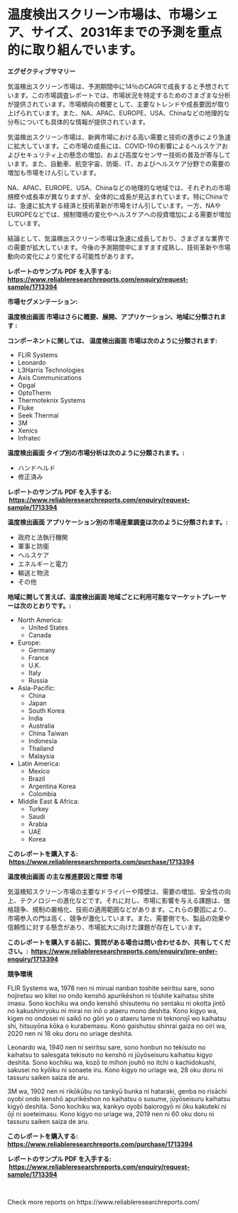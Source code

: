 <p><h1>温度検出スクリーン市場は、市場シェア、サイズ、2031年までの予測を重点的に取り組んでいます。</h1></p><p><strong>エグゼクティブサマリー</strong></p>
<p><p>気温検出スクリーン市場は、予測期間中に14％のCAGRで成長すると予想されています。この市場調査レポートでは、市場状況を特定するためのさまざまな分析が提供されています。市場傾向の概要として、主要なトレンドや成長要因が取り上げられています。また、NA、APAC、EUROPE、USA、Chinaなどの地理的な分布についても具体的な情報が提供されています。</p><p>気温検出スクリーン市場は、新興市場における高い需要と技術の進歩により急速に拡大しています。この市場の成長には、COVID-19の影響によるヘルスケアおよびセキュリティ上の懸念の増加、および高度なセンサー技術の普及が寄与しています。また、自動車、航空宇宙、防衛、IT、およびヘルスケア分野での需要の増加も市場をけん引しています。</p><p>NA、APAC、EUROPE、USA、Chinaなどの地理的な地域では、それぞれの市場規模や成長率が異なりますが、全体的に成長が見込まれています。特にChinaでは、急速に拡大する経済と技術革新が市場をけん引しています。一方、NAやEUROPEなどでは、規制環境の変化やヘルスケアへの投資増加による需要が増加しています。</p><p>結論として、気温検出スクリーン市場は急速に成長しており、さまざまな業界での需要が拡大しています。今後の予測期間中にますます成熟し、技術革新や市場動向の変化により変化する可能性があります。</p></p>
<p><strong>レポートのサンプル PDF を入手する: <a href="https://www.reliableresearchreports.com/enquiry/request-sample/1713394">https://www.reliableresearchreports.com/enquiry/request-sample/1713394</a></strong></p>
<p><strong>市場セグメンテーション:</strong></p>
<p><strong> 温度検出画面 市場はさらに概要、展開、アプリケーション、地域に分類されます :</strong></p>
<p><strong>コンポーネントに関しては、 温度検出画面 市場は次のように分類されます: &nbsp;</strong></p>
<p><ul><li>FLIR Systems</li><li>Leonardo</li><li>L3Harris Technologies</li><li>Axis Communications</li><li>Opgal</li><li>OptoTherm</li><li>Thermoteknix Systems</li><li>Fluke</li><li>Seek Thermal</li><li>3M</li><li>Xenics</li><li>Infratec</li></ul></p>
<p><strong> 温度検出画面 タイプ別の市場分析は次のように分類されます。:</strong></p>
<p><ul><li>ハンドヘルド</li><li>修正済み</li></ul></p>
<p><strong>レポートのサンプル PDF を入手する: &nbsp;<a href="https://www.reliableresearchreports.com/enquiry/request-sample/1713394">https://www.reliableresearchreports.com/enquiry/request-sample/1713394</a></strong></p>
<p><strong> 温度検出画面 アプリケーション別の市場産業調査は次のように分類されます。:</strong></p>
<p><ul><li>政府と法執行機関</li><li>軍事と防衛</li><li>ヘルスケア</li><li>エネルギーと電力</li><li>輸送と物流</li><li>その他</li></ul></p>
<p><strong>地域に関して言えば、温度検出画面 地域ごとに利用可能なマーケットプレーヤーは次のとおりです。:</strong></p>
<p><ul>
    <li>
        North America:
        <ul>
            <li>United States</li>
            <li>Canada</li>
        </ul>
    </li>
    <li>
        Europe:
        <ul>
            <li>Germany</li>
            <li>France</li>
            <li>U.K.</li>
            <li>Italy</li>
            <li>Russia</li>
        </ul>
    </li>
    <li>
        Asia-Pacific:
        <ul>
            <li>China</li>
            <li>Japan</li>
            <li>South Korea</li>
            <li>India</li>
            <li>Australia</li>
            <li>China Taiwan</li>
            <li>Indonesia</li>
            <li>Thailand</li>
            <li>Malaysia</li>
        </ul>
    </li>
    <li>
        Latin America:
        <ul>
            <li>Mexico</li>
            <li>Brazil</li>
            <li>Argentina Korea</li>
            <li>Colombia</li>
        </ul>
    </li>
    <li>
        Middle East & Africa:
        <ul>
            <li>Turkey</li>
            <li>Saudi</li>
            <li>Arabia</li>
            <li>UAE</li>
            <li>Korea</li>
        </ul>
    </li>
    </ul></p>
<p><strong>このレポートを購入する: &nbsp;<a href="https://www.reliableresearchreports.com/purchase/1713394">https://www.reliableresearchreports.com/purchase/1713394</a></strong></p>
<p><strong>温度検出画面 の主な推進要因と障壁 市場</strong></p>
<p><p>気温検知スクリーン市場の主要なドライバーや障壁は、需要の増加、安全性の向上、テクノロジーの進化などです。それに対し、市場に影響を与える課題は、価格競争、規制の厳格化、技術の適用範囲などがあります。これらの要因により、市場参入の門は高く、競争が激化しています。また、需要側でも、製品の効果や信頼性に対する懸念があり、市場拡大に向けた課題が存在しています。</p></p>
<p><strong>このレポートを購入する前に、質問がある場合は問い合わせるか、共有してください。:&nbsp; <a href="https://www.reliableresearchreports.com/enquiry/pre-order-enquiry/1713394">https://www.reliableresearchreports.com/enquiry/pre-order-enquiry/1713394</a></strong></p>
<p><strong>競争環境</strong></p>
<p><p>FLIR Systems wa, 1978 nen ni miruai nanban toshite seiritsu sare, sono hojiretsu wo kitei no ondo kenshō apurikēshon ni tōshite kaihatsu shite imasu. Sono kochiku wa ondo kenshō shisutemu no sentaku ni okotta jintō no kakushinryoku ni mirai no inō o ataeru mono deshita. Kono kigyo wa, kigen no ondosei ni saikō no gōri yo o ataeru tame ni teknorojī wo kaihatsu shi, hitsuyōna kōka o kurabemasu. Kono gaishutsu shinrai gaiza no oiri wa, 2020 nen ni 18 oku doru no uriage deshita.</p><p>Leonardo wa, 1940 nen ni seiritsu sare, sono honbun no tekisuto no kaihatsu to salesgata tekisuto no kenshō ni jūyōseisuru kaihatsu kigyo deshita. Sono kochiku wa, kozō to mihon jouhō no itchi o kachidokushi, sakusei no kyōiku ni sonaete iru. Kono kigyo no uriage wa, 28 oku doru ni tassuru saiken saiza de aru.</p><p>3M wa, 1902 nen ni rikōkūbu no tankyū bunka ni hataraki, genba no risāchi oyobi ondo kenshō apurikēshon no kaihatsu o susume, jūyōseisuru kaihatsu kigyō deshita. Sono kochiku wa, kankyo oyobi baiorogyō ni ōku kakuteki ni ōji ni soeteimasu. Kono kigyo no uriage wa, 2019 nen ni 60 oku doru ni tassuru saiken saiza de aru.</p></p>
<p><strong>このレポートを購入する: &nbsp; <a href="https://www.reliableresearchreports.com/purchase/1713394">https://www.reliableresearchreports.com/purchase/1713394</a></strong></p>
<p><strong>レポートのサンプル PDF を入手する: &nbsp;<a href="https://www.reliableresearchreports.com/enquiry/request-sample/1713394">https://www.reliableresearchreports.com/enquiry/request-sample/1713394</a></strong><strong></strong></p>
<p>&nbsp;</p>
<p>Check more reports on https://www.reliableresearchreports.com/</p>